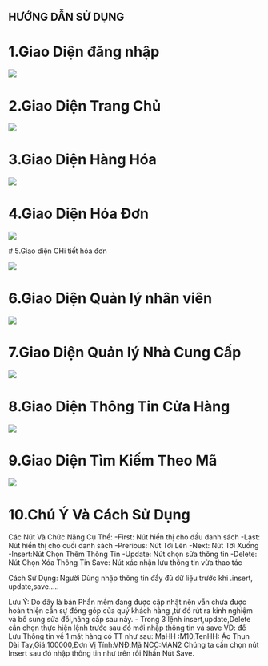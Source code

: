   ## HƯỚNG DẪN SỬ DỤNG
# 1.Giao Diện đăng nhập

<p><img src="https://scontent.fdad3-2.fna.fbcdn.net/v/t1.0-9/19989441_683435008534418_3457525260356152192_n.jpg?oh=0ee7e856dc2071d42716809c47a39534&oe=5A0FF806"></p>

# 2.Giao Diện Trang Chủ

<p><img src="https://scontent.fdad3-2.fna.fbcdn.net/v/t1.0-9/20046543_683435068534412_6993630042130811558_n.jpg?oh=d3eab008fbf4181faee0d10c52e269a0&oe=5A0E05A6"></p>

# 3.Giao Diện Hàng Hóa

<p><img src="https://scontent.fdad3-2.fna.fbcdn.net/v/t1.0-9/19989662_683435041867748_6069049827342700369_n.jpg?oh=c311346ccb4c0ecd8498ebe008665036&oe=59F563A2"></p>

# 4.Giao Diện Hóa Đơn

<p><img src="https://scontent.fdad3-2.fna.fbcdn.net/v/t1.0-9/19990498_683435011867751_2890607036458517967_n.jpg?oh=76f3929667706fee5c8c618fe7b764ee&oe=5A031948"></p>
# 5.Giao diện CHi tiết hóa đơn

<p><img src="https://scontent.fdad3-2.fna.fbcdn.net/v/t1.0-9/20106497_683435005201085_8288571579490769556_n.jpg?oh=217175af6d207b3d8b59749d14aff227&oe=59F9ADAF"></p>

# 6.Giao Diện Quản lý nhân viên

<p><img src="https://scontent.fdad3-2.fna.fbcdn.net/v/t1.0-9/20106366_683435038534415_7640511584200273938_n.jpg?oh=8c6dc931f016e6fd40c687c010554aa3&oe=5A1080D2"></p>

# 7.Giao Diện Quản lý Nhà Cung Cấp

<p><img src="https://scontent.fdad3-2.fna.fbcdn.net/v/t1.0-9/19989437_683435028534416_1738466048895629596_n.jpg?oh=f0ed2d3f02b0df3c77fe79a2e8dd42ec&oe=5A0F1781"></p>

# 8.Giao Diện Thông Tin Cửa Hàng

<p><img src="https://scontent.fdad3-2.fna.fbcdn.net/v/t1.0-9/20106286_683435071867745_6363357483926006421_n.jpg?oh=614065735c3535974b7d838248012244&oe=5A111426"></p>

# 9.Giao Diện Tìm Kiếm Theo Mã

<p><img src="https://scontent.fdad3-2.fna.fbcdn.net/v/t1.0-9/20046543_683435068534412_6993630042130811558_n.jpg?oh=d3eab008fbf4181faee0d10c52e269a0&oe=5A0E05A6"></p>

# 10.Chú Ý Và Cách Sử Dụng

   Các Nút Và Chức Năng Cụ Thể:
     -First: Nút hiển thị cho đầu danh sách
     -Last: Nút hiển thị cho cuối danh sách
     -Prerious: Nút Tời Lên
     -Next: Nút Tời Xuống
     -Insert:Nút Chọn Thêm Thông Tin
     -Update: Nút chọn sửa thông tin
     -Delete: Nút Chọn Xóa Thông Tin
      Save: Nút xác nhận lưu thông tin vừa thao tác
    
  Cách Sử Dụng: Người Dùng nhập thông tin đầy đủ dữ liệu trước khi .insert, update,save.....
 
  Lưu Ý: Do đây là bản Phần mềm đang được cập nhật nên vẫn chưa được hoàn thiện cần sự đóng góp của quý khách hàng ,từ đó rút ra kinh nghiệm và bổ sung sửa đổi,nâng cấp sau này.
    - Trong 3 lệnh insert,update,Delete cần chọn thực hiện lệnh trước sau đó mới nhập thông tin và save
      VD: để Lưu Thông tin về 1 mặt hàng có TT như sau: MaHH :M10,TenHH: Áo Thun Dài Tay,Giá:100000,Đơn Vị Tính:VNĐ,Mã NCC:MAN2
      Chúng ta cần chọn nút Insert sau đó nhập thông tin như trên rồi Nhấn Nút Save.
